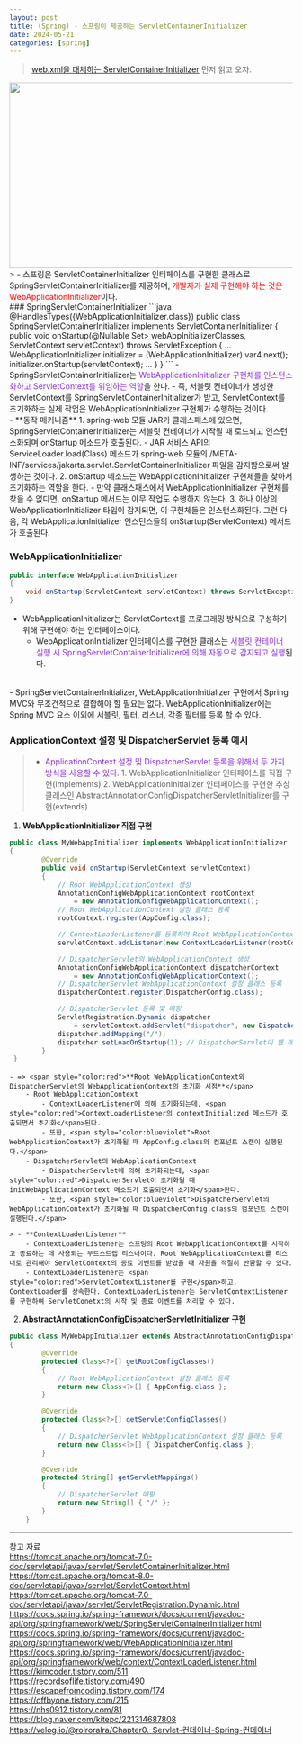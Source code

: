 ```yaml
---
layout: post
title: (Spring) - 스프링이 제공하는 ServletContainerInitializer
date: 2024-05-21
categories: [spring]
---
```

> [web.xml을 대체하는 ServletContainerInitializer](https://leejae-h.github.io/posts/55/) 먼저 읽고 오자.
<center><img src="https://github.com/LeeJae-H/LeeJae-H.github.io/assets/122717063/af7f09d3-6061-4fc2-8124-73fdde2cb87c" width="700" height="330"></center>
> - 스프링은 ServletContainerInitializer 인터페이스를 구현한 클래스로 SpringServletContainerInitializer를 제공하며, <span style="color:red">개발자가 실제 구현해야 하는 것은 WebApplicationInitializer</span>이다.  

<br>
### SpringServletContainerInitializer
```java
@HandlesTypes({WebApplicationInitializer.class})
public class SpringServletContainerInitializer implements ServletContainerInitializer 
    {
        public void onStartup(@Nullable Set<Class<?>> webAppInitializerClasses, 
                              ServletContext servletContext) 
                              throws ServletException 
        {
            ...
            WebApplicationInitializer initializer = (WebApplicationInitializer) var4.next();
            initializer.onStartup(servletContext);
            ...
        }
    }
```
- SpringServletContainerInitializer는 <span style="color:blueviolet">WebApplicationInitializer 구현체를 인스턴스화하고 ServletContext를 위임하는 역할</span>을 한다. 
    - 즉, 서블릿 컨테이너가 생성한 ServletContext를 SpringServletContainerInitializer가 받고, ServletContext를 초기화하는 실제 작업은 WebApplicationInitializer 구현체가 수행하는 것이다.  
<br>
- **동작 매커니즘**
    1. spring-web 모듈 JAR가 클래스패스에 있으면, SpringServletContainerInitializer는 서블릿 컨테이너가 시작될 때 로드되고 인스턴스화되며 onStartup 메소드가 호출된다.
        - JAR 서비스 API의 ServiceLoader.load(Class) 메소드가 spring-web 모듈의 /META-INF/services/jakarta.servlet.ServletContainerInitializer 파일을 감지함으로써 발생하는 것이다.    
    2. onStartup 메소드는 WebApplicationInitializer 구현체들을 찾아서 초기화하는 역할을 한다.
        - 만약 클래스패스에서 WebApplicationInitializer 구현체를 찾을 수 없다면, onStartup 메서드는 아무 작업도 수행하지 않는다.
    3. 하나 이상의 WebApplicationInitializer 타입이 감지되면, 이 구현체들은 인스턴스화된다. 그런 다음, 각 WebApplicationInitializer 인스턴스들의 onStartup(ServletContext) 메서드가 호출된다.  
<br>

### WebApplicationInitializer
```java
public interface WebApplicationInitializer 
{    
    void onStartup(ServletContext servletContext) throws ServletException;
}
```
- WebApplicationInitializer는 ServletContext를 프로그래밍 방식으로 구성하기 위해 구현해야 하는 인터페이스이다. 
    - WebApplicationInitializer 인터페이스를 구현한 클래스는 <span style="color:blueviolet">서블릿 컨테이너 실행 시 SpringServletContainerInitializer에 의해 자동으로 감지되고 실행</span>된다.  
<br>
- SpringServletContainerInitializer, WebApplicationInitializer 구현에서 Spring MVC와 무조건적으로 결합해야 할 필요는 없다. WebApplicationInitializer에는 Spring MVC 요소 이외에 서블릿, 필터, 리스너, 각종 필터를 등록 할 수 있다.  
<br>

### ApplicationContext 설정 및 DispatcherServlet 등록 예시
> - <span style="color:blueviolet">ApplicationContext 설정 및 DispatcherServlet 등록을 위해서 두 가지 방식을 사용할 수 있다.</span>
    1. WebApplicationInitializer 인터페이스를 직접 구현(implements)
    2. WebApplicationInitializer 인터페이스를 구현한 추상 클래스인 AbstractAnnotationConfigDispatcherServletInitializer를 구현(extends)

1. **WebApplicationInitializer 직접 구현**
```java
public class MyWebAppInitializer implements WebApplicationInitializer 
{
        @Override
        public void onStartup(ServletContext servletContext) 
        {
            // Root WebApplicationContext 생성
            AnnotationConfigWebApplicationContext rootContext 
                = new AnnotationConfigWebApplicationContext();
            // Root WebApplicationContext 설정 클래스 등록
            rootContext.register(AppConfig.class);

            // ContextLoaderListener를 등록하여 Root WebApplicationContext를 초기화
            servletContext.addListener(new ContextLoaderListener(rootContext));

            // DispatcherServlet의 WebApplicationContext 생성
            AnnotationConfigWebApplicationContext dispatcherContext 
                = new AnnotationConfigWebApplicationContext();
            // DispatcherServlet WebApplicationContext 설정 클래스 등록 
            dispatcherContext.register(DispatcherConfig.class);

            // DispatcherServlet 등록 및 매핑
            ServletRegistration.Dynamic dispatcher 
                = servletContext.addServlet("dispatcher", new DispatcherServlet(dispatcherContext));
            dispatcher.addMapping("/"); 
            dispatcher.setLoadOnStartup(1); // DispatcherServlet이 웹 애플리케이션 시작 시 로드되도록 설정 
        }
 }
```

    - => <span style="color:red">**Root WebApplicationContext와 DispatcherServlet의 WebApplicationContext의 초기화 시점**</span>
        - Root WebApplicationContext
            - ContextLoaderListener에 의해 초기화되는데, <span style="color:red">ContextLoaderListener의 contextInitialized 메소드가 호출되면서 초기화</span>된다.
            - 또한, <span style="color:blueviolet">Root WebApplicationContext가 초기화될 때 AppConfig.class의 컴포넌트 스캔이 실행된다.</span>
        - DispatcherServlet의 WebApplicationContext
            - DispatcherServlet에 의해 초기화되는데, <span style="color:red">DispatcherServlet이 초기화될 때 initWebApplicationContext 메소드가 호출되면서 초기화</span>된다.
            - 또한, <span style="color:blueviolet">DispatcherServlet의 WebApplicationContext가 초기화될 때 DispatcherConfig.class의 컴포넌트 스캔이 실행된다.</span>

    > - **ContextLoaderListener**
        - ContextLoaderListener는 스프링의 Root WebApplicationContext를 시작하고 종료하는 데 사용되는 부트스트랩 리스너이다. Root WebApplicationContext를 리스너로 관리해야 ServletContext의 종료 이벤트를 받았을 때 자원을 적절히 반환할 수 있다.
        - ContextLoaderListener는 <span style="color:red">ServletContextListener를 구현</span>하고, ContextLoader를 상속한다. ContextLoaderListener는 ServletContextListener를 구현하여 ServletConetxt의 시작 및 종료 이벤트를 처리할 수 있다.

2. **AbstractAnnotationConfigDispatcherServletInitializer 구현**
```java
public class MyWebAppInitializer extends AbstractAnnotationConfigDispatcherServletInitializer
{
        @Override
        protected Class<?>[] getRootConfigClasses() 
        {
            // Root WebApplicationContext 설정 클래스 등록
            return new Class<?>[] { AppConfig.class };
        }

        @Override
        protected Class<?>[] getServletConfigClasses() 
        {
            // DispatcherServlet WebApplicationContext 설정 클래스 등록 
            return new Class<?>[] { DispatcherConfig.class };
        }

        @Override
        protected String[] getServletMappings() 
        {
            // DispatcherServlet 매핑
            return new String[] { "/" };
        }
    }
```

---
참고 자료  
https://tomcat.apache.org/tomcat-7.0-doc/servletapi/javax/servlet/ServletContainerInitializer.html  
https://tomcat.apache.org/tomcat-8.0-doc/servletapi/javax/servlet/ServletContext.html  
https://tomcat.apache.org/tomcat-7.0-doc/servletapi/javax/servlet/ServletRegistration.Dynamic.html  
https://docs.spring.io/spring-framework/docs/current/javadoc-api/org/springframework/web/SpringServletContainerInitializer.html  
https://docs.spring.io/spring-framework/docs/current/javadoc-api/org/springframework/web/WebApplicationInitializer.html  
https://docs.spring.io/spring-framework/docs/current/javadoc-api/org/springframework/web/context/ContextLoaderListener.html  
https://kimcoder.tistory.com/511  
https://recordsoflife.tistory.com/490  
https://escapefromcoding.tistory.com/174  
https://offbyone.tistory.com/215  
https://nhs0912.tistory.com/81  
https://blog.naver.com/kitepc/221314687808  
https://velog.io/@rolroralra/Chapter0.-Servlet-컨테이너-Spring-컨테이너  

